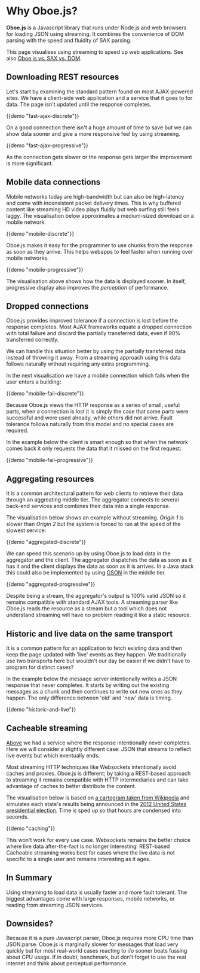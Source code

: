 Why Oboe.js?
============

**Oboe.js** is a Javascript library that runs under Node.js
and web browsers for loading JSON using streaming. It combines
the convenience of DOM parsing with the speed and fluidity of SAX
parsing.

This page visualises using streaming to speed up web applications. See
also [Oboe.js vs. SAX vs. DOM](parsers).

Downloading REST resources
--------------------------

Let's start by examining the standard pattern found on most AJAX-powered sites.
We have a client-side web application and a service that it goes to for data.
The page isn't updated until the response completes.

{{demo "fast-ajax-discrete"}}

On a good connection there isn't a huge amount of time to save but we can
show data sooner and give a more responsive feel by using streaming.

{{demo "fast-ajax-progressive"}}

As the connection gets slower or the response gets larger the improvement
is more significant.

Mobile data connections
-----------------------

Mobile networks today are high-bandwidth but can also be
high-latency and come with inconsistent packet delivery times.
This is why buffered content like streaming HD video plays
fluidly but web surfing still feels laggy. The visualisation
below approximates a medium-sized download on a mobile network.

{{demo "mobile-discrete"}}

Oboe.js makes it easy for the programmer to use chunks from the response as soon 
as they arrive. This helps webapps to feel faster when running over mobile networks.


{{demo "mobile-progressive"}}

The visualisation above shows how the data is displayed sooner.
In itself, progressive display also improves the *perception* of performance.

Dropped connections
-------------------

Oboe.js provides improved tolerance if a connection is lost before
the response completes.
Most AJAX frameworks equate a dropped connection with total failure and discard
the partially transferred data, even if 90% transferred correctly.

We can handle this situation better by using the partially transferred data
instead of throwing it away. From a streaming approach using this data
follows naturally without requiring any extra programming. 

In the next visualisation we have a mobile connection which fails when the
user enters a building:

{{demo "mobile-fail-discrete"}}

Because Oboe.js views the HTTP response as a
series of small, useful parts, when a connection is lost it is simply
the case that some parts were successful and were used already,
while others did not arrive. Fault tolerance follows naturally from this
model and no special cases are required.

In the example below the client is smart enough so that when the network
comes back it only requests the data that it missed on the first request:

{{demo "mobile-fail-progressive"}}

Aggregating resources
---------------------

It is a common architectural pattern for web clients to
retrieve their data through an aggreating middle tier.
The aggregator connects to several back-end services and
combines their data into a single response.

The visualisation below shows an example without streaming. *Origin 1* is slower
than *Origin 2* but the system is forced to run at the speed of
the slowest service:

{{demo "aggregated-discrete"}}

We can speed this scenario up by using Oboe.js to load data in the
aggregator and the client. The aggregator dispatches the data as soon as it has it and 
the client displays the data as soon as it is arrives.
In a Java stack this could also be implemented by using 
[GSON](http://code.google.com/p/google-gson/) in the middle
tier.

{{demo "aggregated-progressive"}}

Despite being a stream, the aggregator's output is 100% valid 
JSON so it remains compatible 
with standard AJAX tools. A streaming parser like Oboe.js reads the resource
as a stream but a tool which does not understand streaming will have no problem reading it like 
a static resource.

Historic and live data on the same transport
--------------------------------------------

It is a common pattern for an application to fetch existing data
and then keep the page updated with 'live' events as they happen.
We traditionally use two transports here but
wouldn't our day be easier if we didn't have to program for distinct cases?

In the example below the message server intentionally writes a JSON response
that never completes. It starts by writing out the existing messages
as a chunk and then continues to write out new ones as they happen.
The only difference between 'old' and 'new' data is timing.

{{demo "historic-and-live"}}

Cacheable streaming
-------------------

[Above](#historic-and-live-data-on-the-same-transport) we had a
service where the response intentionally never completes. Here we will
consider a slightly different case: JSON that streams to reflect
live events but which eventually ends.

Most streaming HTTP techniques like Websockets intentionally avoid caches
and proxies.
Oboe.js is different; by taking a REST-based approach to streaming it remains
compatible with HTTP intermediaries and can take advantage of caches to better
distribute the content.

The visualisation below is based on [a cartogram taken from
Wikipedia](http://en.wikipedia.org/wiki/File:Cartogram%E2%80%942012_Electoral_Vote.svg)
and simulates each state's results being announced in the [2012 United
States presidential
election](http://en.wikipedia.org/wiki/United_States_presidential_election,_2012).
Time is sped up so that hours are condensed into seconds.

{{demo "caching"}}

This won't work for every use case. Websockets remains the better choice where
live data after-the-fact is no longer interesting. REST-based Cacheable streaming
works best for cases where the live data is not specific to a single user and remains
interesting as it ages.

In Summary
----------

Using streaming to load data is usually faster and more fault tolerant.
The biggest advantages come with large responses, mobile networks, or reading from streaming
JSON services.

Downsides?
----------

Because it is a pure Javascript parser, Oboe.js requires more CPU time
than JSON.parse. Oboe.js is marginally
slower for messages that load very quickly 
but for most real-world cases reacting to i/o sooner beats
fussing about CPU usage. If in doubt, benchmark, but don't forget to
use the real internet and think about perceptual performance.

